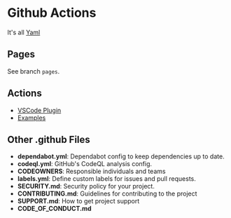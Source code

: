 Github Actions
==============

It's all [Yaml](https://itenium.be/blog/productivity/yaml-tutorial/)

Pages
-----

See branch `pages`.


Actions
-------

- [VSCode Plugin](https://marketplace.visualstudio.com/items?itemName=GitHub.vscode-github-actions)
- [Examples](https://github.com/actions/starter-workflows)


Other .github Files
-------------------

- **dependabot.yml**: Dependabot config to keep dependencies up to date.
- **codeql.yml**: GitHub's CodeQL analysis config.
- **CODEOWNERS**: Responsible individuals and teams
- **labels.yml**: Define custom labels for issues and pull requests.
- **SECURITY.md**: Security policy for your project.
- **CONTRIBUTING.md**: Guidelines for contributing to the project
- **SUPPORT.md**: How to get project support
- **CODE_OF_CONDUCT.md**
